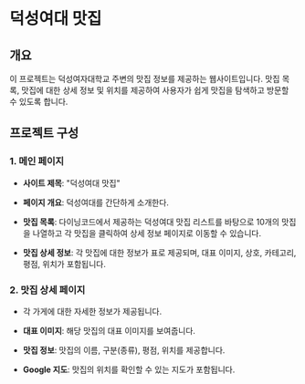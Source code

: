 # 덕성여대 맛집

## 개요
이 프로젝트는 덕성여자대학교 주변의 맛집 정보를 제공하는 웹사이트입니다. 맛집 목록, 맛집에 대한 상세 정보 및 위치를 제공하여 사용자가 쉽게 맛집을 탐색하고 방문할 수 있도록 합니다.


## 프로젝트 구성


### 1. 메인 페이지 

- **사이트 제목**: "덕성여대 맛집"
  
- **페이지 개요**: 덕성여대를 간단하게 소개한다.
  
- **맛집 목록**: 다이닝코드에서 제공하는 덕성여대 맛집 리스트를 바탕으로 10개의 맛집을 나열하고 각 맛집을 클릭하여 상세 정보 페이지로 이동할 수 있습니다.
  
- **맛집 상세 정보**: 각 맛집에 대한 정보가 표로 제공되며, 대표 이미지, 상호, 카테고리, 평점, 위치가 포함됩니다.

### 2. 맛집 상세 페이지 

- 각 가게에 대한 자세한 정보가 제공됩니다.
  
- **대표 이미지**: 해당 맛집의 대표 이미지를 보여줍니다.
  
- **맛집 정보**: 맛집의 이름, 구분(종류), 평점, 위치를 제공합니다.
  
- **Google 지도**: 맛집의 위치를 확인할 수 있는 지도가 포함됩니다.
